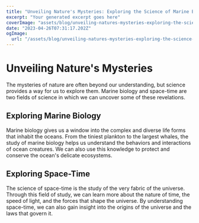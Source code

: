 ```yaml
---
title: "Unveiling Nature's Mysteries: Exploring the Science of Marine Biology and Space-Time"
excerpt: "Your generated excerpt goes here"
coverImage: "assets/blog/unveiling-natures-mysteries-exploring-the-science-of-marine-biology-and-spacetime.png"
date: "2023-04-26T07:31:17.202Z"
ogImage:
  url: "/assets/blog/unveiling-natures-mysteries-exploring-the-science-of-marine-biology-and-spacetime.png"
---
```




# Unveiling Nature's Mysteries
The mysteries of nature are often beyond our understanding, but science provides a way for us to explore them. Marine biology and space-time are two fields of science in which we can uncover some of these revelations.

## Exploring Marine Biology
Marine biology gives us a window into the complex and diverse life forms that inhabit the oceans. From the tiniest plankton to the largest whales, the study of marine biology helps us understand the behaviors and interactions of ocean creatures. We can also use this knowledge to protect and conserve the ocean's delicate ecosystems.

## Exploring Space-Time
The science of space-time is the study of the very fabric of the universe. Through this field of study, we can learn more about the nature of time, the speed of light, and the forces that shape the universe. By understanding space-time, we can also gain insight into the origins of the universe and the laws that govern it.
